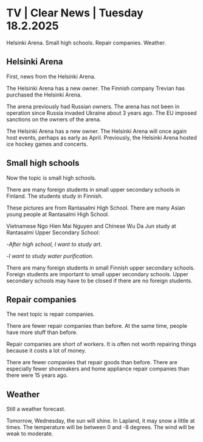 # TV \| Clear News \| Tuesday 18.2.2025

Helsinki Arena. Small high schools. Repair companies. Weather.

## Helsinki Arena

First, news from the Helsinki Arena.

The Helsinki Arena has a new owner. The Finnish company Trevian has purchased the Helsinki Arena.

The arena previously had Russian owners. The arena has not been in operation since Russia invaded Ukraine about 3 years ago. The EU imposed sanctions on the owners of the arena.

The Helsinki Arena has a new owner. The Helsinki Arena will once again host events, perhaps as early as April. Previously, the Helsinki Arena hosted ice hockey games and concerts.

## Small high schools

Now the topic is small high schools.

There are many foreign students in small upper secondary schools in Finland. The students study in Finnish.

These pictures are from Rantasalmi High School. There are many Asian young people at Rantasalmi High School.

Vietnamese Ngo Hien Mai Nguyen and Chinese Wu Da Jun study at Rantasalmi Upper Secondary School:

\-*After high school, I want to study art.*

\-*I want to study water purification.*

There are many foreign students in small Finnish upper secondary schools. Foreign students are important to small upper secondary schools. Upper secondary schools may have to be closed if there are no foreign students.

## Repair companies

The next topic is repair companies.

There are fewer repair companies than before. At the same time, people have more stuff than before.

Repair companies are short of workers. It is often not worth repairing things because it costs a lot of money.

There are fewer companies that repair goods than before. There are especially fewer shoemakers and home appliance repair companies than there were 15 years ago.

## Weather

Still a weather forecast.

Tomorrow, Wednesday, the sun will shine. In Lapland, it may snow a little at times. The temperature will be between 0 and -8 degrees. The wind will be weak to moderate.

